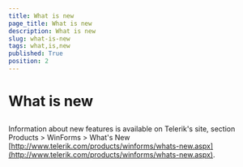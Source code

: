 ```yaml
---
title: What is new
page_title: What is new
description: What is new
slug: what-is-new
tags: what,is,new
published: True
position: 2
---
```


# What is new



## 

Information about new features is available on Telerik's site, section Products > WinForms > What's New [http://www.telerik.com/products/winforms/whats-new.aspx](http://www.telerik.com/products/winforms/whats-new.aspx).
        
